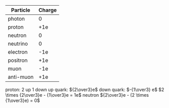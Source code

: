 
| Particle | Charge |
| ---- | ---- |
| photon | 0 |
| proton | +1e |
| neutron | 0 |
| neutrino | 0 |
| electron | -1e |
| positron | +1e |
| muon | -1e |
| anti-muon | +1e |

proton: 2 up 1 down
up quark: ${2\over3}e$
down quark: $-{1\over3} e$
 $2 \times {2\over3}e - {1\over3}e = 1e$
 neutron
  ${2\over3}e - (2 \times {1\over3}e) = 0$
  
 